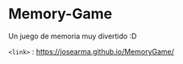 # Memory-Game
Un juego de memoria muy divertido :D

`<link>` : https://josearma.github.io/MemoryGame/



